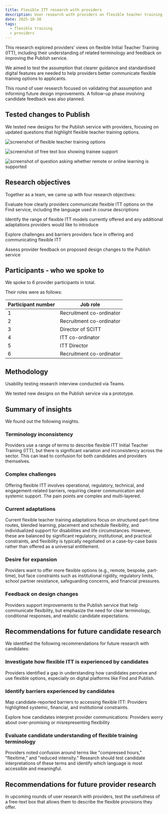 ```yaml
---
title: Flexible ITT research with providers
description: User research with providers on flexible teacher training
date: 2025-10-30
tags:
  - flexible training
  - providers
---
```


This research explored providers’ views on flexible Initial Teacher Training (ITT), including their understanding of related terminology and feedback on improving the Publish service.

We aimed to test the assumption that clearer guidance and standardised digital features are needed to help providers better communicate flexible training options to applicants.

This round of user research focused on validating that assumption and informing future design improvements. A follow-up phase involving candidate feedback was also planned.

## Tested changes to Publish

We tested new designs for the Publish service with providers, focusing on updated questions that highlight flexible teacher training options.

![screenshot of flexible teacher training options](study_pattern.png "Screenshot showing whether flexible hours are offered")

![screenshot of free text box showing trainee support](support_trainees.png "Screenshot showing what support to find trainees jobs is offered")

![screenshot of question asking whether remote or online learning is supported](online_learning.png "Screenshot showing whether remote or online learning is offered")

## Research objectives

Together as a team, we came up with four research objectives:

Evaluate how clearly providers communicate flexible ITT options on the Find service, including the language used in course descriptions

Identify the range of flexible ITT models currently offered and any additional adaptations providers would like to introduce

Explore challenges and barriers providers face in offering and communicating flexible ITT

Assess provider feedback on proposed design changes to the Publish service

## Participants - who we spoke to

We spoke to 6 provider participants in total.

Their roles were as follows:

| Participant number | Job role |
| --- | --- |
| 1 | Recruitment co-ordinator |
| 2 | Recruitment co-ordinator |
| 3 | Director of SCITT |
| 4 | ITT co-ordinator |
| 5 | ITT Director |
| 6 | Recruitment co-ordinator|

## Methodology

Usability testing research interview conducted via Teams.

We tested new designs on the Publish service via a prototype.

## Summary of insights

We found out the following insights.

### Terminology inconsistency

Providers use a range of terms to describe flexible ITT  Initial Teacher Training (ITT), but there is significant variation and inconsistency across the sector. This can lead to confusion for both candidates and providers themselves.

### Complex challenges

Offering flexible ITT involves operational, regulatory, technical, and engagement-related barriers, requiring clearer communication and systemic support. The pain points are complex and multi-layered. ​

### Current adaptations

Current flexible teacher training adaptations focus on structured part-time routes, blended learning, placement and schedule flexibility, and individualized support for disabilities and life circumstances. However, these are balanced by significant regulatory, institutional, and practical constraints, and flexibility is typically negotiated on a case-by-case basis rather than offered as a universal entitlement.​

### Desire for expansion

Providers want to offer more flexible options (e.g., remote, bespoke, part-time), but face constraints such as institutional rigidity, regulatory limits, school partner resistance, safeguarding concerns, and financial pressures.

### Feedback on design changes

Providers support improvements to the Publish service that help communicate flexibility, but emphasize the need for clear terminology, conditional responses, and realistic candidate expectations.

## Recommendations for future candidate research

We identified the following recommendations for future research with candidates:

### Investigate how flexible ITT is experienced by candidates​

​Providers identified a gap in understanding how candidates perceive and use flexible options, especially on digital platforms like Find and Publish.​

### Identify barriers experienced by candidates ​

​Map candidate-reported barriers to accessing flexible ITT: Providers highlighted systemic, financial, and institutional constraints. ​

Explore how candidates interpret provider communications: Providers worry about over-promising or misrepresenting flexibility​

### Evaluate candidate understanding of flexible training terminology​

​Providers noted confusion around terms like "compressed hours," "flexitime," and "reduced intensity." Research should test candidate interpretations of these terms and identify which language is most accessible and meaningful.

## Recommendations for future provider research

In upcoming rounds of user research with providers, test the usefulness of a free-text box that allows them to describe the flexible provisions they offer.
